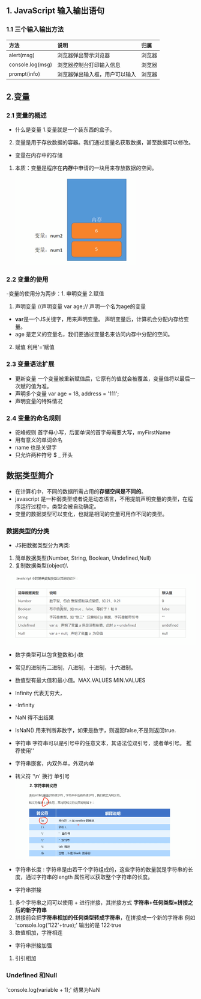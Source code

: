 ## 1. JavaScript 输入输出语句
### 1.1 三个输入输出方法
|方法|说明|归属|
|:--|:--|:--|
|alert(msg)|浏览器弹出警示浏览器|浏览器|
|console.log(msg)|浏览器控制台打印输入信息|浏览器|
|prompt(info)|浏览器弹出输入框，用户可以输入|浏览器|

## 2.变量
### 2.1 变量的概述
- 什么是变量
1.变量就是一个装东西的盒子。
2. 变量是用于存放数据的容器。我们通过变量名获取数据，甚至数据可以修改。
- 变量在内存中的存储
1. 本质：变量是程序在**内存**中申请的一块用来存放数据的空间。
![alt 内存](picture/内存.png)

### 2.2 变量的使用
-变量的使用分为两步：1. 申明变量 2.赋值
1. 声明变量
    //声明变量
    var age;// 声明一个名为age的变量

- **var**是一个JS关键字，用来声明变量。 声明变量后，计算机会分配内存给变量。
- age 是定义的变量名，我们要通过变量名来访问内存中分配的空间。
2. 赋值
利用‘=’赋值
### 2.3 变量语法扩展
- 更新变量
一个变量被重新赋值后，它原有的值就会被覆盖，变量值将以最后一次赋的值为准。
- 声明多个变量
var age = 18, address = '111'; 
-  声明变量的特殊情况
### 2.4 变量的命名规则
- 驼峰规则 首字母小写，后面单词的首字母需要大写，myFirstName
- 用有意义的单词命名
- name 也是关键字
- 只允许两种符号 $ _ 开头

## 数据类型简介
- 在计算机中，不同的数据所需占用的**存储空间是不同的**。
- javascript 是一种弱类型或者说是动态语言，不用提前声明变量的类型，在程序运行过程中，类型会被自动确定。
- 变量的数据类型可以变化，也就是相同的变量可用作不同的类型。
### 数据类型的分类
- JS把数据类型分为两类:
1. 简单数据类型(Number, String, Boolean, Undefined,Null)
2. 复制数据类型(object)\

![alt 数据类型](picture/数据类型.png)
- 数字类型可以包含整数和小数
- 常见的进制有二进制，八进制，十进制，十六进制。
-  数值型有最大值和最小值。MAX.VALUES MIN.VALUES
-  Infinity 代表无穷大，
-  -Infinity
- NaN 得不出结果

- IsNaN() 用来判断非数字，如果是数字，则返回false,不是则返回true.

- 字符串
字符串可以是引号中的任意文本，其语法位双引号，或者单引号。
推荐使用''
- 字符串嵌套，内双外单，外双内单
- 转义符 '\n' 换行 单引号
![alt 转义字符](picture/转义字符.png)

- 字符串长度 : 
字符串是由若干个字符组成的，这些字符的数量就是字符串的长度，通过字符串的length 属性可以获取整个字符串的长度。

- 字符串拼接
1. 多个字符串之间可以使用 + 进行拼接，其拼接方式 **字符串+任何类型=拼接之后的新字符串**
2. 拼接前会把**字符串相加的任何类型转成字符串**，在拼接成一个新的字符串
例如 'console.log('122'+true);'
输出的是 122·true
3. 数值相加，字符相连

- 字符串拼接加强
1. 引引相加

### Undefined 和Null 
'console.log(variable + 1);' 结果为NaN